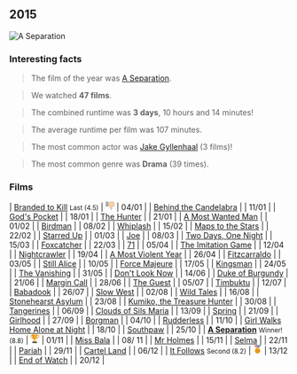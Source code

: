 ## 2015

![A Separation](http://www.cinemablography.org/uploads/1/1/7/6/11768862/published/aseparationarticlepicture-plain.jpg)

### Interesting facts

> The film of the year was [A Separation](http://www.imdb.com/title/tt1832382/).

> We watched **47 films**.

> The combined runtime was **3 days**, 10 hours and 14 minutes!

> The average runtime per film was 107 minutes.

> The most common actor was [Jake Gyllenhaal](http://www.imdb.com/name/nm0350453/) (3 films)!

> The most common genre was **Drama** (39 times).

### Films

| [Branded to Kill](http://www.imdb.com/title/tt0061882/) <small>Last (4.5)</small> | ![Last](images/last.png) | 04/01 |
| [Behind the Candelabra](http://www.imdb.com/title/tt1291580/) | | 11/01 |
| [God's Pocket](http://www.imdb.com/title/tt2920808/) | | 18/01 |
| [The Hunter](http://www.imdb.com/title/tt1703148/) | | 21/01 |
| [A Most Wanted Man](http://www.imdb.com/title/tt1972571/) | | 01/02 |
| [Birdman](http://www.imdb.com/title/tt0061237/) | | 08/02 |
| [Whiplash](http://www.imdb.com/title/tt2582802/) | | 15/02 |
| [Maps to the Stars](http://www.imdb.com/title/tt2172584/) | | 22/02 |
| [Starred Up](http://www.imdb.com/title/tt2567712/) | | 01/03 |
| [Joe](http://www.imdb.com/title/tt2382396/) | | 08/03 |
| [Two Days, One Night](http://www.imdb.com/title/tt2737050/) | | 15/03 |
| [Foxcatcher](http://www.imdb.com/title/tt1100089/) | | 22/03 |
| [71](http://www.imdb.com/title/tt2614684/) | | 05/04 |
| [The Imitation Game](http://www.imdb.com/title/tt2084970/) | | 12/04 |
| [Nightcrawler](http://www.imdb.com/title/tt2872718/) | | 19/04 |
| [A Most Violent Year](http://www.imdb.com/title/tt2937898/) | | 26/04 |
| [Fitzcarraldo](http://www.imdb.com/title/tt0083946/) | | 03/05 |
| [Still Alice](http://www.imdb.com/title/tt3316960/) | | 10/05 |
| [Force Majeure](http://www.imdb.com/title/tt2121382/) | | 17/05 |
| [Kingsman](http://www.imdb.com/title/tt6292660/) | | 24/05 |
| [The Vanishing](http://www.imdb.com/title/tt0096163/) | | 31/05 |
| [Don't Look Now](http://www.imdb.com/title/tt0069995/) | | 14/06 |
| [Duke of Burgundy](http://www.imdb.com/title/tt2570858/) | | 21/06 |
| [Margin Call](http://www.imdb.com/title/tt1615147/) | | 28/06 |
| [The Guest](http://www.imdb.com/title/tt2980592/) | | 05/07 |
| [Timbuktu](http://www.imdb.com/title/tt3409392/) | | 12/07 |
| [Babadook](http://www.imdb.com/title/tt2321549/) | | 26/07 |
| [Slow West](http://www.imdb.com/title/tt3205376/) | | 02/08 |
| [Wild Tales](http://www.imdb.com/title/tt3011894/) | | 16/08 |
| [Stonehearst Asylum](http://www.imdb.com/title/tt1772264/) | | 23/08 |
| [Kumiko, the Treasure Hunter](http://www.imdb.com/title/tt3263614/) | | 30/08 |
| [Tangerines](http://www.imdb.com/title/tt2991224/) | | 06/09 |
| [Clouds of Sils Maria](http://www.imdb.com/title/tt2452254/) | | 13/09 |
| [Spring](http://www.imdb.com/title/tt3395184/) | | 21/09 |
| [Girlhood](http://www.imdb.com/title/tt3655522/) | | 27/09 |
| [Borgman](http://www.imdb.com/title/tt1954315/) | | 04/10 |
| [Rudderless](http://www.imdb.com/title/tt1798243/) | | 11/10 |
| [Girl Walks Home Alone at Night](http://www.imdb.com/title/tt2326554/) | | 18/10 |
| [Southpaw](http://www.imdb.com/title/tt1798684/) | | 25/10 |
| [**A Separation**](http://www.imdb.com/title/tt1832382/) <small>Winner! (8.8)</small> | ![Winner!](/images/first.png) | 01/11 |
| [Miss Bala](http://www.imdb.com/title/tt1911600/) | | 08/ 11 |
| [Mr Holmes](http://www.imdb.com/title/tt3168230/) | | 15/11 |
| [Selma](http://www.imdb.com/title/tt1020072/) | | 22/11 |
| [Pariah](http://www.imdb.com/title/tt1233334/) | | 29/11 |
| [Cartel Land](http://www.imdb.com/title/tt4126304/) | | 06/12 |
| [It Follows](http://www.imdb.com/title/tt3235888/) <small>Second (8.2)</small> | ![Second](/images/second.png) | 13/12 |
| [End of Watch](http://www.imdb.com/title/tt1855199/) | | 20/12 |